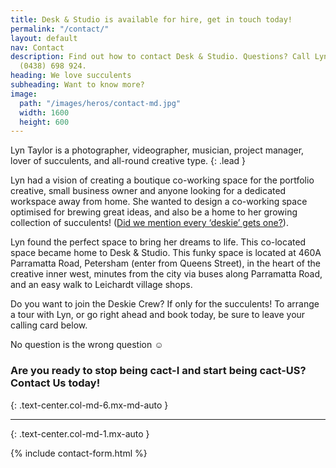 ```yaml
---
title: Desk & Studio is available for hire, get in touch today!
permalink: "/contact/"
layout: default
nav: Contact
description: Find out how to contact Desk & Studio. Questions? Call Lyn Taylor on
  (0438) 698 924.
heading: We love succulents
subheading: Want to know more?
image:
  path: "/images/heros/contact-md.jpg"
  width: 1600
  height: 600
---
```


Lyn Taylor is a photographer, videographer, musician, project manager, lover of succulents, and all-round creative type.
{: .lead }

Lyn had a vision of creating a boutique co-working space for the portfolio creative, small business owner and anyone looking for a dedicated workspace away from home. She wanted to design a co-working space optimised for brewing great ideas, and also be a home to her growing collection of succulents! ([Did we mention every ‘deskie’ gets one?](/desk/)).

Lyn found the perfect space to bring her dreams to life. This co-located space became home to Desk &amp; Studio. This funky space is located at 460A Parramatta Road, Petersham (enter from Queens Street), in the heart of the creative inner west, minutes from the city via buses along Parramatta Road, and an easy walk to Leichardt village shops.

Do you want to join the Deskie Crew? If only for the succulents! To arrange a tour with Lyn, or go right ahead and book today, be sure to leave your calling card below. 

No question is the wrong question ☺

### Are you ready to stop being cact-I and start being cact-US? Contact Us today!
{: .text-center.col-md-6.mx-md-auto }

---
{: .text-center.col-md-1.mx-auto }

{% include contact-form.html %}
